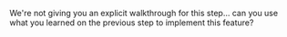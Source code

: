 We're not giving you an explicit walkthrough for this step... can you use what you learned on the previous step to implement this feature?

